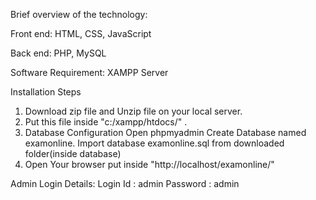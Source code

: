 Brief overview of the technology:

Front end: 
HTML, CSS, JavaScript

Back end: 
PHP, MySQL

 

Software Requirement:
XAMPP Server

Installation Steps
1. Download zip file and Unzip file on your local server.
2. Put this file inside "c:/xampp/htdocs/" .
3. Database Configuration
Open phpmyadmin
Create Database named examonline.
Import database examonline.sql from downloaded folder(inside database)
4. Open Your browser put inside "http://localhost/examonline/"


Admin Login Details:
Login Id : admin
Password : admin

